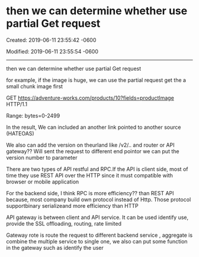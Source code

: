 # then we can determine whether use partial Get request

Created: 2019-06-11 23:55:42 -0600

Modified: 2019-06-11 23:55:54 -0600

---

then we can determine whether use partial Get request

for example, if the image is huge, we can use the partial request get the a small chunk image first



GET <https://adventure-works.com/products/10?fields=productImage> HTTP/1.1

Range: bytes=0-2499



In the result, We can included an another link pointed to another source (HATEOAS)



We also can add the version on theurland like /v2/.. and router or API gateway?? Will sent the request to different end pointor we can put the version number to parameter







There are two types of API restful and RPC.If the API is client side, most of time they use REST API over the HTTP since it must compatible with browser or mobile application

For the backend side, I think RPC is more efficiency?? than REST API because, most company build own protocol instead of Http. Those protocol supportbinary serializeand more efficiency than HTTP





API gateway is between client and API service. It can be used identify use, provide the SSL offloading, routing, rate limited

Gateway rote is route the request to different backend service , aggregate is combine the multiple service to single one, we also can put some function in the gateway such as identify the user
